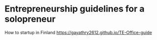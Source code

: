 # Entrepreneurship guidelines for a solopreneur
How to startup in Finland
https://gayathry2612.github.io/TE-Office-guide
